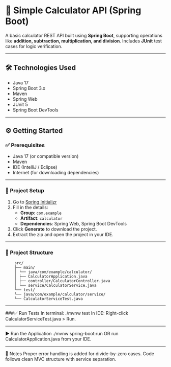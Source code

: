 # 🔢 Simple Calculator API (Spring Boot)

A basic calculator REST API built using **Spring Boot**, supporting operations like **addition, subtraction, multiplication, and division**. Includes **JUnit** test cases for logic verification.

---

## 🛠️ Technologies Used

- Java 17
- Spring Boot 3.x
- Maven
- Spring Web
- JUnit 5
- Spring Boot DevTools

---

## ⚙️ Getting Started

### ✅ Prerequisites

- Java 17 (or compatible version)
- Maven
- IDE (IntelliJ / Eclipse)
- Internet (for downloading dependencies)

---

### 🚀 Project Setup

1. Go to [Spring Initializr](https://start.spring.io/)
2. Fill in the details:
   - **Group**: `com.example`
   - **Artifact**: `calculator`
   - **Dependencies**: Spring Web, Spring Boot DevTools
3. Click **Generate** to download the project.
4. Extract the zip and open the project in your IDE.

---

### 📁 Project Structure

        src/
        ├── main/
        │ └── java/com/example/calculator/
        │ ├── CalculatorApplication.java
        │ ├── controller/CalculatorController.java
        │ └── service/CalculatorService.java
        └── test/
        └── java/com/example/calculator/service/
        └── CalculatorServiceTest.java

---

###✅ Run Tests
In terminal:
   ./mvnw test
In IDE:
   Right-click CalculatorServiceTest.java > Run.

---

▶️ Run the Application
   ./mvnw spring-boot:run
   OR run CalculatorApplication.java from your IDE.

---

📌 Notes
Proper error handling is added for divide-by-zero cases.
Code follows clean MVC structure with service separation.
